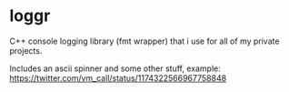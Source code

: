 # loggr
C++ console logging library (fmt wrapper) that i use for all of my private projects.

Includes an ascii spinner and some other stuff, example:
https://twitter.com/vm_call/status/1174322566967758848
